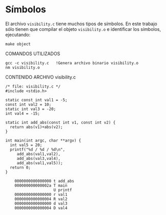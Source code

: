 # Símbolos 
 
El archivo `visibility.c` tiene muchos tipos de símbolos. En
este trabajo sólo tienen que compilar el objeto `visibility.o` 
e identificar los símbolos, ejecutando:

```
make object
```

COMANDOS UTILIZADOS

	gcc -c visibility.c   !Genera archivo binario visibility.o
	nm visibility.o

		
CONTENIDO ARCHIVO visibility.c
```
/* file: visibility.c */
#include <stdio.h>

static const int val1 = -5;
const int val2 = 10;
static int val3 = -20;
int val4 = -15;

static int add_abs(const int v1, const int v2) {
  return abs(v1)+abs(v2);
}

int main(int argc, char **argv) {
  int val5 = 20;
  printf("%d / %d / %d\n",
	 add_abs(val1,val2),
	 add_abs(val3,val4),
	 add_abs(val1,val5));
  return 0;
}
```





		0000000000000000 t add_abs
		000000000000002a T main
		                 U printf
		0000000000000000 r val1
		0000000000000004 R val2
		0000000000000000 d val3
		0000000000000004 D val4

